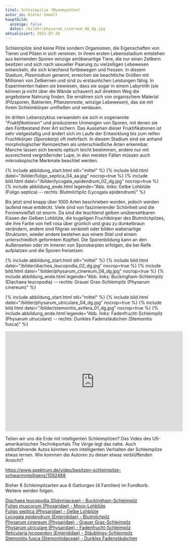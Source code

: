 ```yaml
---
titel: Schleimpilze (Myxomyzeten)
autor_in: Dieter Gewalt
hauptbild:
  anzeige: false
  datei: /bilder/physarum_cinereum_08_dg.jpg
aktualisiert: 2021-07-30
---
```

Schleimpilze sind keine Pilze sondern Organismen, die Eigenschaften von Tieren und Pilzen in sich vereinen. In ihrem ersten Lebensstadium entstehen aus keimenden Sporen winzige amöbenartige Tiere, die nur einen Zellkern besitzen und sich nach sexueller Paarung zu vielzelligen Lebewesen entwickeln, die sich kriechend fortbewegen und fressen. In diesem Stadium, *Plasmodium* genannt, erreichen sie beachtliche Größen mit Millionen von Zellkernen und sind zu erstaunlichen Leistungen fähig. In Experimenten haben sie bewiesen, dass sie sogar in einem Labyrinth (sie können ja nicht über die Wände schauen!) auf direktem Weg die angebotene Nahrung finden. Sie ernähren sich von organischem Material (Pilzsporen, Bakterien, Pflanzenreste, winzige Lebewesen), das sie mit ihrem Schleimkörper umfließen und verdauen.

Im dritten Lebenszyklus verwandeln sie sich in sogenannte *"Fruktifikationen"* und produzieren Unmengen von Sporen, mit denen sie den Fortbestand ihrer Art sichern. Das Aussehen dieser Fruktifikationen ist sehr vielgestaltig und ändert sich im Laufe der Entwicklung bis zum reifen Fruchtkörper (*Sporokarp*) oft mehrfach. In diesem Stadium sind sie anhand morphologischer Kennzeichen als unterschiedliche Arten erkennbar. Manche lassen sich bereits optisch leicht bestimmen, andere nur mit ausreichend vergrößernder Lupe, in den meisten Fällen müssen auch mikroskopische Merkmale beachtet werden.

{% include abbildung_start.html stil="mittel" %}
{% include bild.html datei="/bilder/fuligo_septica_04_aa.jpg" nocrop=true %}
{% include bild.html datei="/bilder/lycogala_epidendrum_02_dg.jpg" nocrop=true %}
{% include abbildung_ende.html legende="Abb. links: Gelbe Lohblüte (Fuligo septica) -- rechts: Blutmilchpilz (Lycogala epidendrum)" %}

Bis jetzt sind knapp über 1000 Arten beschrieben worden, jedoch werden laufend neue entdeckt. Viele sind von faszinierender Schönheit und die Formenvielfalt ist enorm. Da sind die leuchtend gelben unübersehbaren Kissen der Gelben Lohblüte, die kugeligen Fruchtkörper des Blutmilchpilzes, die ihre Farbe von hell rosa über grünlich und grau zu dunkelbraun verändern, andere sind filigran verästelt oder bilden wabenartige Strukturen, wieder andere bestehen aus einem Stiel und einem unterschiedlich geformtem Kopfteil. Die Sporenbildung kann an den Außenseiten oder im Inneren von Sporokarpien erfolgen, die bei Reife aufplatzen und die Sporen freisetzen.

{% include abbildung_start.html stil="mittel" %}
{% include bild.html datei="/bilder/diachea_leucopodia_02_dg.jpg" nocrop=true %}
{% include bild.html datei="/bilder/physarum_cinereum_08_dg.jpg" nocrop=true %}
{% include abbildung_ende.html legende="Abb. links: Buckingham-Schleimpilz (Diachaea leucopodia) -- rechts: Grauer Gras-Schleimpilz (Physarum cinereum)" %}

{% include abbildung_start.html stil="mittel" %}
{% include bild.html datei="/bilder/physarum_utriculare_04_dg.jpg" nocrop=true %}
{% include bild.html datei="/bilder/stemonitis_axifera_01_dg.jpg" nocrop=true %}
{% include abbildung_ende.html legende="Abb. links: Fadenfrucht-Schleimpilz (Physarum utruculare) -- rechts: Dunkles Fadenstäubchen (Stemonitis fusca)" %}

<iframe width="560" height="315" src="https://www.youtube.com/embed/DF51zfsGz3Y" frameborder="0" allow="accelerometer; autoplay; clipboard-write; encrypted-media; gyroscope; picture-in-picture" allowfullscreen></iframe>

Teilen wir uns die Erde mit intelligenten Schleimpilzen? Das Video des US-amerikanischen Technikportals *The Verge* legt das nahe. Auch selbstfahrende Autos könnten vom intelligenten Verhalten der Schleimpilze etwas lernen. Wie kommen die Autoren zu dieser etwas verblüffenden Ansicht?  

<https://www.spektrum.de/video/besitzen-schleimpilze-schwarmintelligenz/1592488>

Bisher 8 Schleimpilzarten aus 6 Gattungen (4 Familien) im Fundkorb. Weitere werden folgen.

[Diachaea leucopodia (Didymiaceae) - Buckingham-Schleimpilz](/pilze/diachaea-leucopodia-buckingham-schleimpilz)\
[Fuligo muscorum (Physaridae) - Moos-Lohblüte](/pilze/fuligo-muscorum-moos-lohblüte)\
[Fuligo septica (Physaridae) - Gelbe Lohblüte](/pilze/fuligo-septica-gelbe-lohblüte)\
[Lycogala epidendrum (Enterididae) - Blutmilchpilz](/pilze/lycogala-epidendrum-blutmilchpilz)\
[Physarum cinereum (Physaridae) - Grauer Gras-Schleimpilz](/pilze/physarum-cinereum-grauer-gras-schleimpilz)\
[Physarum utriculare (Physaridae) - Fadenfrucht-Schleimpilz](/pilze/physarum-utriculare-fadenfruchtschleimpilz)\
[Reticularia lycoperdon (Enterididae) - Stäublings-Schleimpilz](/pilze/reticularia-lycoperdon-stäublings-schleimpilz)\
[Stemonitis fusca (Stemonitidaceae) - Dunkles Fadenstäubchen](/pilze/stemonitis-fusca-dunkles-fadenstäubchen)